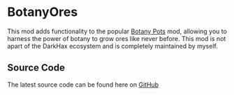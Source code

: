# BotanyOres

This mod adds functionality to the popular [Botany Pots](https://www.curseforge.com/minecraft/mc-mods/botany-pots) mod, allowing you to harness the power of botany to grow ores like never before. This mod is not apart of the DarkHax ecosystem and is completely maintained by myself.

## Source Code

The latest source code can be found here on [GitHub](https://github.com/JustSkitzo/BotanyOres)
